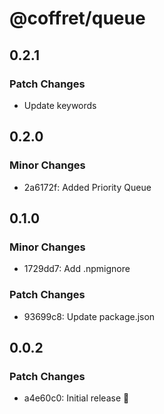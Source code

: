 # @coffret/queue

## 0.2.1

### Patch Changes

- Update keywords

## 0.2.0

### Minor Changes

- 2a6172f: Added Priority Queue

## 0.1.0

### Minor Changes

- 1729dd7: Add .npmignore

### Patch Changes

- 93699c8: Update package.json

## 0.0.2

### Patch Changes

- a4e60c0: Initial release 🚀
